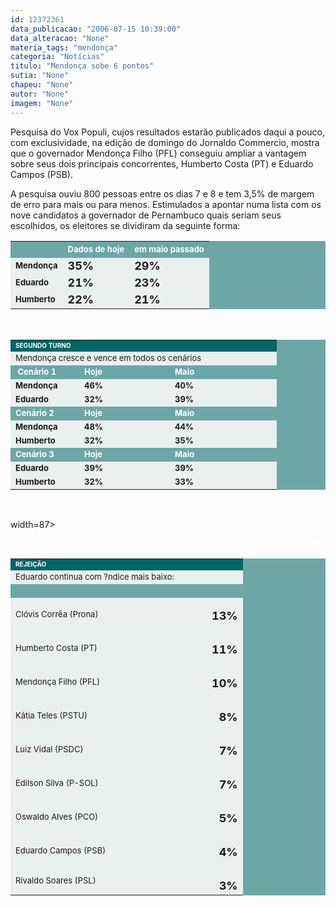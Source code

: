 ```yaml
---
id: 12372361
data_publicacao: "2006-07-15 10:39:00"
data_alteracao: "None"
materia_tags: "mendonça"
categoria: "Notícias"
titulo: "Mendonça sobe 6 pontos"
sutia: "None"
chapeu: "None"
autor: "None"
imagem: "None"
---
```

<p><P>Pesquisa do Vox Populi, cujos resultados estarão publicados daqui a pouco, com exclusividade, na edição de domingo do Jornaldo Commercio, mostra que o governador Mendonça Filho (PFL) conseguiu ampliar a vantagem sobre seus dois principais concorrentes, Humberto Costa (PT) e Eduardo Campos (PSB).</P></p>
<p><P>A pesquisa ouviu 800 pessoas entre os dias 7 e 8 e tem 3,5% de margem de erro para mais ou para menos. Estimulados a apontar numa lista com os nove candidatos a governador de Pernambuco quais seriam seus escolhidos, os eleitores se dividiram da seguinte forma:</P></p>
<p><TABLE cellSpacing=1 cellPadding=3 width=400 bgColor=#6ca7a6 border=0></p>
<p><TBODY></p>
<p><TR></p>
<p><TD><FONT color=#ffffff>&nbsp;</FONT></TD></p>
<p><TD><STRONG><FONT face=\"Verdana, Arial, Helvetica, sans-serif\" color=#ffffff size=2>Dados de hoje</FONT></STRONG></TD></p>
<p><TD><STRONG><FONT face=\"Verdana, Arial, Helvetica, sans-serif\" color=#ffffff size=2>em maio passado</FONT></STRONG></TD></TR></p>
<p><TR></p>
<p><TD bgColor=#eaf0ee><STRONG><FONT face=\"Verdana, Arial, Helvetica, sans-serif\" size=2>Mendonça</FONT></STRONG></TD></p>
<p><TD bgColor=#eaf0ee><STRONG><FONT face=\"Verdana, Arial, Helvetica, sans-serif\" size=4>35%</FONT></STRONG></TD></p>
<p><TD bgColor=#eaf0ee><STRONG><FONT face=\"Verdana, Arial, Helvetica, sans-serif\" size=4>29%</FONT></STRONG></TD></TR></p>
<p><TR></p>
<p><TD bgColor=#eaf0ee><STRONG><FONT face=\"Verdana, Arial, Helvetica, sans-serif\" size=2>Eduardo</FONT></STRONG></TD></p>
<p><TD bgColor=#eaf0ee><STRONG><FONT face=\"Verdana, Arial, Helvetica, sans-serif\" size=4>21%</FONT></STRONG></TD></p>
<p><TD bgColor=#eaf0ee><STRONG><FONT face=\"Verdana, Arial, Helvetica, sans-serif\" size=4>23%</FONT></STRONG></TD></TR></p>
<p><TR></p>
<p><TD bgColor=#eaf0ee><STRONG><FONT face=\"Verdana, Arial, Helvetica, sans-serif\" size=2>Humberto</FONT></STRONG></TD></p>
<p><TD bgColor=#eaf0ee><STRONG><FONT face=\"Verdana, Arial, Helvetica, sans-serif\" size=4>22%</FONT></STRONG></TD></p>
<p><TD bgColor=#eaf0ee><STRONG><FONT face=\"Verdana, Arial, Helvetica, sans-serif\" size=4>21%</FONT></STRONG></TD></TR></TBODY></TABLE><BR></p>
<p><TABLE cellSpacing=1 cellPadding=3 width=400 bgColor=#6ca7a6 border=0></p>
<p><TBODY></p>
<p><TR bgColor=#006666></p>
<p><TD colSpan=3><STRONG><FONT face=\"Verdana, Arial, Helvetica, sans-serif\" color=#ffffff size=1>SEGUNDO TURNO</FONT></STRONG></TD></TR></p>
<p><TR bgColor=#eaf0ee></p>
<p><TD colSpan=3><FONT face=\"Verdana, Arial, Helvetica, sans-serif\" size=2>Mendonça cresce e vence em todos os cenários</FONT></TD></TR></p>
<p><TR></p>
<p><TD width=94><FONT face=\"Verdana, Arial, Helvetica, sans-serif\" color=#ffffff size=2><STRONG>&nbsp;Cenário 1 </STRONG></FONT></TD></p>
<p><TD width=129><STRONG><FONT face=\"Verdana, Arial, Helvetica, sans-serif\" color=#ffffff size=2>Hoje</FONT></STRONG></TD></p>
<p><TD width=155><STRONG><FONT face=\"Verdana, Arial, Helvetica, sans-serif\" color=#ffffff size=2>Maio</FONT></STRONG></TD></TR></p>
<p><TR></p>
<p><TD bgColor=#eaf0ee><STRONG><FONT face=\"Verdana, Arial, Helvetica, sans-serif\" size=2>Mendonça</FONT></STRONG></TD></p>
<p><TD bgColor=#eaf0ee><STRONG><FONT face=\"Verdana, Arial, Helvetica, sans-serif\" size=2>46%</FONT></STRONG></TD></p>
<p><TD bgColor=#eaf0ee><STRONG><FONT face=\"Verdana, Arial, Helvetica, sans-serif\" size=2>40%</FONT></STRONG></TD></TR></p>
<p><TR></p>
<p><TD bgColor=#eaf0ee><STRONG><FONT face=\"Verdana, Arial, Helvetica, sans-serif\" size=2>Eduardo</FONT></STRONG></TD></p>
<p><TD bgColor=#eaf0ee><STRONG><FONT face=\"Verdana, Arial, Helvetica, sans-serif\" size=2>32%</FONT></STRONG></TD></p>
<p><TD bgColor=#eaf0ee><STRONG><FONT face=\"Verdana, Arial, Helvetica, sans-serif\" size=2>39%</FONT></STRONG></TD></TR></p>
<p><TR bgColor=#6ca7a6></p>
<p><TD><STRONG><FONT face=\"Verdana, Arial, Helvetica, sans-serif\" color=#ffffff size=2>Cenário 2</FONT></STRONG></TD></p>
<p><TD><STRONG><FONT face=\"Verdana, Arial, Helvetica, sans-serif\" color=#ffffff size=2>Hoje</FONT></STRONG></TD></p>
<p><TD><STRONG><FONT face=\"Verdana, Arial, Helvetica, sans-serif\" color=#ffffff size=2>Maio</FONT></STRONG></TD></TR></p>
<p><TR></p>
<p><TD bgColor=#eaf0ee><STRONG><FONT face=\"Verdana, Arial, Helvetica, sans-serif\" size=2>Mendonça</FONT></STRONG></TD></p>
<p><TD bgColor=#eaf0ee><STRONG><FONT face=\"Verdana, Arial, Helvetica, sans-serif\" size=2>48%</FONT></STRONG></TD></p>
<p><TD bgColor=#eaf0ee><STRONG><FONT face=\"Verdana, Arial, Helvetica, sans-serif\" size=2>44%</FONT></STRONG></TD></TR></p>
<p><TR></p>
<p><TD bgColor=#eaf0ee><STRONG><FONT face=\"Verdana, Arial, Helvetica, sans-serif\" size=2>Humberto</FONT></STRONG></TD></p>
<p><TD bgColor=#eaf0ee><STRONG><FONT face=\"Verdana, Arial, Helvetica, sans-serif\" size=2>32%</FONT></STRONG></TD></p>
<p><TD bgColor=#eaf0ee><STRONG><FONT face=\"Verdana, Arial, Helvetica, sans-serif\" size=2>35%</FONT></STRONG></TD></TR></p>
<p><TR bgColor=#6ca7a6></p>
<p><TD><STRONG><FONT face=\"Verdana, Arial, Helvetica, sans-serif\" color=#ffffff size=2>Cenário 3</FONT></STRONG></TD></p>
<p><TD><STRONG><FONT face=\"Verdana, Arial, Helvetica, sans-serif\" color=#ffffff size=2>Hoje</FONT></STRONG></TD></p>
<p><TD><STRONG><FONT face=\"Verdana, Arial, Helvetica, sans-serif\" color=#ffffff size=2>Maio</FONT></STRONG></TD></TR></p>
<p><TR></p>
<p><TD bgColor=#eaf0ee><STRONG><FONT face=\"Verdana, Arial, Helvetica, sans-serif\" size=2>Eduardo</FONT></STRONG></TD></p>
<p><TD bgColor=#eaf0ee><STRONG><FONT face=\"Verdana, Arial, Helvetica, sans-serif\" size=2>39% </FONT></STRONG></TD></p>
<p><TD bgColor=#eaf0ee><STRONG><FONT face=\"Verdana, Arial, Helvetica, sans-serif\" size=2>39%</FONT></STRONG></TD></TR></p>
<p><TR></p>
<p><TD bgColor=#eaf0ee><STRONG><FONT face=\"Verdana, Arial, Helvetica, sans-serif\" size=2>Humberto</FONT></STRONG></TD></p>
<p><TD bgColor=#eaf0ee><STRONG><FONT face=\"Verdana, Arial, Helvetica, sans-serif\" size=2>32% </FONT></STRONG></TD></p>
<p><TD bgColor=#eaf0ee><STRONG><FONT face=\"Verdana, Arial, Helvetica, sans-serif\" size=2>33%</FONT></STRONG></TD></TR></TBODY></TABLE><BR></p>
<p><TABLE cellSpacing=1 cellPadding=3 width=400 bgColor=#6ca7a6 border=0></p>
<p><TBODY></p>
<p><TR bgColor=#006666></p>
<p><TD colSpan=2><STRONG><FONT face=\"Verdana, Arial, Helvetica, sans-serif\" color=#ffffff size=1>REJEIÇÃO</FONT></STRONG></TD></TR></p>
<p><TR bgColor=#eaf0ee></p>
<p><TD colSpan=2><FONT face=\"Verdana, Arial, Helvetica, sans-serif\" size=2>Eduardo continua com ?ndice mais baixo:</FONT></TD></TR></p>
<p><TR></p>
<p><TD width=298><FONT face=\"Verdana, Arial, Helvetica, sans-serif\" color=#ffffff size=2><STRONG>&nbsp;</STRONG></FONT></TD></p>
<p><TD</p>
<p> width=87></p>
<p><DIV align=right><STRONG><FONT face=\"Verdana, Arial, Helvetica, sans-serif\" color=#ffffff size=2>Julho</FONT></STRONG></DIV></TD></TR></p>
<p><TR></p>
<p><TD bgColor=#eaf0ee></p>
<p><P><FONT face=\"Verdana, Arial, Helvetica, sans-serif\" size=2>Clóvis Corrêa (Prona) </FONT></P></TD></p>
<p><TD vAlign=top bgColor=#eaf0ee></p>
<p><DIV align=right><STRONG><FONT face=\"Verdana, Arial, Helvetica, sans-serif\" size=4>13%</FONT></STRONG></DIV></TD></TR></p>
<p><TR></p>
<p><TD bgColor=#eaf0ee></p>
<p><P><FONT face=\"Verdana, Arial, Helvetica, sans-serif\" size=2>Humberto Costa (PT) </FONT></P></TD></p>
<p><TD vAlign=top bgColor=#eaf0ee></p>
<p><DIV align=right><STRONG><FONT face=\"Verdana, Arial, Helvetica, sans-serif\" size=4>11%</FONT></STRONG></DIV></TD></TR></p>
<p><TR></p>
<p><TD bgColor=#eaf0ee></p>
<p><P><FONT face=\"Verdana, Arial, Helvetica, sans-serif\" size=2>Mendonça Filho (PFL) </FONT></P></TD></p>
<p><TD vAlign=top bgColor=#eaf0ee></p>
<p><DIV align=right><STRONG><FONT face=\"Verdana, Arial, Helvetica, sans-serif\" size=4>10%</FONT></STRONG></DIV></TD></TR></p>
<p><TR></p>
<p><TD bgColor=#eaf0ee></p>
<p><P><FONT face=\"Verdana, Arial, Helvetica, sans-serif\" size=2>Kátia Teles (PSTU) </FONT></P></TD></p>
<p><TD vAlign=top bgColor=#eaf0ee></p>
<p><DIV align=right><STRONG><FONT face=\"Verdana, Arial, Helvetica, sans-serif\" size=4>8%</FONT></STRONG></DIV></TD></TR></p>
<p><TR></p>
<p><TD bgColor=#eaf0ee></p>
<p><P><FONT face=\"Verdana, Arial, Helvetica, sans-serif\" size=2>Luiz Vidal (PSDC) </FONT></P></TD></p>
<p><TD vAlign=top bgColor=#eaf0ee></p>
<p><DIV align=right><STRONG><FONT face=\"Verdana, Arial, Helvetica, sans-serif\" size=4>7%</FONT></STRONG></DIV></TD></TR></p>
<p><TR></p>
<p><TD bgColor=#eaf0ee></p>
<p><P><FONT face=\"Verdana, Arial, Helvetica, sans-serif\" size=2>Edilson Silva (P-SOL) </FONT></P></TD></p>
<p><TD vAlign=top bgColor=#eaf0ee></p>
<p><DIV align=right><STRONG><FONT face=\"Verdana, Arial, Helvetica, sans-serif\" size=4>7%</FONT></STRONG></DIV></TD></TR></p>
<p><TR></p>
<p><TD bgColor=#eaf0ee></p>
<p><P><FONT face=\"Verdana, Arial, Helvetica, sans-serif\" size=2>Oswaldo Alves (PCO) </FONT></P></TD></p>
<p><TD vAlign=top bgColor=#eaf0ee></p>
<p><DIV align=right><STRONG><FONT face=\"Verdana, Arial, Helvetica, sans-serif\" size=4>5%</FONT></STRONG></DIV></TD></TR></p>
<p><TR></p>
<p><TD bgColor=#eaf0ee></p>
<p><P><FONT face=\"Verdana, Arial, Helvetica, sans-serif\" size=2>Eduardo Campos (PSB) </FONT></P></TD></p>
<p><TD vAlign=top bgColor=#eaf0ee></p>
<p><DIV align=right><STRONG><FONT face=\"Verdana, Arial, Helvetica, sans-serif\" size=4>4%</FONT></STRONG></DIV></TD></TR></p>
<p><TR></p>
<p><TD bgColor=#eaf0ee><FONT face=\"Verdana, Arial, Helvetica, sans-serif\" size=2>Rivaldo Soares (PSL) </FONT></TD></p>
<p><TD vAlign=top bgColor=#eaf0ee></p>
<p><DIV align=right><STRONG><FONT face=\"Verdana, Arial, Helvetica, sans-serif\" size=4>3%</FONT></STRONG></DIV></TD></TR></TBODY></TABLE> </p>
